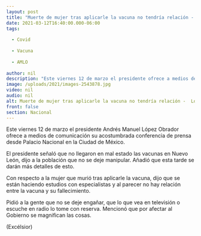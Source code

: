 ```yaml
---
layout: post
title: "Muerte de mujer tras aplicarle la vacuna no tendría relación -  López Obrador"
date: 2021-03-12T16:40:00.000-06:00
tags:
  
  - Covid
  
  - Vacuna
  
  - AMLO
  
author: nil
description: "Este viernes 12 de marzo el presidente ofrece a medios de comunicación su acostumbrada conferencia de prensa desde Palacio Nacional en la Ciudad de México"
image: /uploads/2021/images-2543878.jpg
video: nil
audio: nil
alt: Muerte de mujer tras aplicarle la vacuna no tendría relación -  López Obrador
front: false
section: Nacional
---
```


Este viernes 12 de marzo el presidente Andrés Manuel López Obrador ofrece a medios de comunicación su acostumbrada conferencia de prensa desde Palacio Nacional en la Ciudad de México.

El presidente señaló que no llegaron en mal estado las vacunas en Nuevo León, dijo a la población que no se deje manipular. Añadió que esta tarde se darán más detalles de esto.

Con respecto a la mujer que murió tras aplicarle la vacuna, dijo que se están haciendo estudios con especialistas y al parecer no hay relación entre la vacuna y su fallecimiento.

Pidió a la gente que no se deje engañar, que lo que vea en televisión o escuche en radio lo tome con reserva. Mencionó que por afectar al Gobierno se magnifican las cosas. 

(Excélsior)